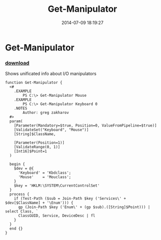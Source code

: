 ﻿---
pid:            5294
poster:         greg zakharov
title:          Get-Manipulator
date:           2014-07-09 18:19:27
format:         posh
parent:         0
parent:         0

---

# Get-Manipulator

### [download](5294.ps1)

Shows unificated info about I/O manipulators

```posh
function Get-Manipulator {
  <#
    .EXAMPLE
        PS C:\> Get-Manipulator Mouse
    .EXAMPLE
        PS C:\> Get-Manipulator Keyboard 0
    .NOTES
        Author: greg zakharov
  #>
  param(
    [Parameter(Mandatory=$true, Position=0, ValueFromPipeline=$true)]
    [ValidateSet("Keyboard", "Mouse")]
    [String]$ClassName,
    
    [Parameter(Position=1)]
    [ValidateRange(0, 1)]
    [Int16]$Point=1
  )
  
  begin {
    $dev = @{
      'Keyboard' = 'Kbdclass';
      'Mouse'    = 'Mouclass';
    }
    $key = 'HKLM:\SYSTEM\CurrentControlSet'
  }
  process {
    if (Test-Path ($sub = Join-Path $key ('Services\' + $dev[$ClassName] + '\Enum'))) {
      gp (Join-Path $key ('Enum\' + (gp $sub).([String]$Point))) | select Class, `
      ClassGUID, Service, DeviceDesc | fl
    }
  }
  end {}
}
```
